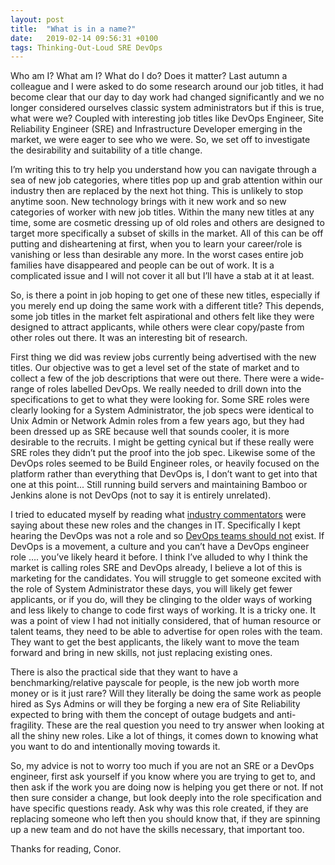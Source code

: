 ```yaml
---
layout: post
title:  "What is in a name?"
date:   2019-02-14 09:56:31 +0100
tags: Thinking-Out-Loud SRE DevOps
---
```


Who am I? What am I? What do I do? Does it matter? Last autumn a colleague and I were asked to do some research around our job titles, it had become clear that our day to day work had changed significantly and we no longer considered ourselves classic system administrators but if this is true, what were we? Coupled with interesting job titles like DevOps Engineer, Site Reliability Engineer (SRE) and Infrastructure Developer emerging in the market, we were eager to see who we were. So, we set off to investigate the desirability and suitability of a title change.

I’m writing this to try help you understand how you can navigate through a sea of new job categories, where titles pop up and grab attention within our industry then are replaced by the next hot thing. This is unlikely to stop anytime soon. New technology brings with it new work and so new categories of worker with new job titles. Within the many new titles at any time, some are cosmetic dressing up of old roles and others are designed to target more specifically a subset of skills in the market. All of this can be off putting and disheartening at first, when you to learn your career/role is vanishing or less than desirable any more. In the worst cases entire job families have disappeared and people can be out of work. It is a complicated issue and I will not cover it all but I’ll have a stab at it at least.

So, is there a point in job hoping to get one of these new titles, especially if you merely end up doing the same work with a different title? This depends, some job titles in the market felt aspirational and others felt like they were designed to attract applicants, while others were clear copy/paste from other roles out there. It was an interesting bit of research.

First thing we did was review jobs currently being advertised with the new titles. Our objective was to get a level set of the state of market and to collect a few of the job descriptions that were out there. There were a wide-range of roles labelled DevOps. We really needed to drill down into the specifications to get to what they were looking for. Some SRE roles were clearly looking for a System Administrator, the job specs were identical to Unix Admin or Network Admin roles from a few years ago, but they had been dressed up as SRE because well that sounds cooler, it is more desirable to the recruits. I might be getting cynical but if these really were SRE roles they didn’t put the proof into the job spec. Likewise some of the DevOps roles seemed to be Build Engineer roles, or heavily focused on the platform rather than everything that DevOps is, I don’t want to get into that one at this point... Still running build servers and maintaining Bamboo or Jenkins alone is not DevOps (not to say it is entirely unrelated).

I tried to educated myself by reading what [industry commentators](https://medium.com/metrosystemsro/a-study-towards-understanding-the-job-titles-in-a-devops-world-fad544604ff) were saying about these new roles and the changes in IT. Specifically I kept hearing the DevOps was not a role and so [DevOps teams should not](https://continuousdelivery.com/2012/10/theres-no-such-thing-as-a-devops-team/) exist. If DevOps is a movement, a culture and you can’t have a DevOps engineer role …. you’ve likely heard it before. I think I’ve alluded to why I think the market is calling roles SRE and DevOps already, I believe a lot of this is marketing for the candidates. You will struggle to get someone excited with the role of System Administrator these days, you will likely get fewer applicants, or if you do, will they be clinging to the older ways of working and less likely to change to code first ways of working. It is a tricky one.
It was a point of view I had not initially considered, that of human resource or talent teams, they need to be able to advertise for open roles with the team. They want to get the best applicants, the likely want to move the team forward and bring in new skills, not just replacing existing ones.

There is also the practical side that they want to have a benchmarking/relative payscale for people, is the new job worth more money or is it just rare? Will they literally be doing the same work as people hired as Sys Admins or will they be forging a new era of Site Reliability expected to bring with them the concept of outage budgets and anti-fragility. These are the real question you need to try answer when looking at all the shiny new roles. Like a lot of things, it comes down to knowing what you want to do and intentionally moving towards it.

So, my advice is not to worry too much if you are not an SRE or a DevOps engineer, first ask yourself if you know where you are trying to get to, and then ask if the work you are doing now is helping you get there or not. If not then sure consider a change, but look deeply into the role specification and have specific questions ready. Ask why was this role created, if they are replacing someone who left then you should know that, if they are spinning up a new team and do not have the skills necessary, that important too.


Thanks for reading, Conor.